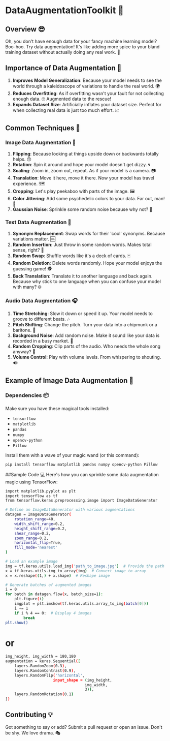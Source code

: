 # DataAugmentationToolkit 🤖

## Overview 😎

Oh, you don't have enough data for your fancy machine learning model? Boo-hoo. Try data augmentation! It's like adding more spice to your bland training dataset without actually doing any real work. 🎉

## Importance of Data Augmentation 🎯

1. **Improves Model Generalization**: Because your model needs to see the world through a kaleidoscope of variations to handle the real world. 🌍
2. **Reduces Overfitting**: As if overfitting wasn't your fault for not collecting enough data. 🙄 Augmented data to the rescue!
3. **Expands Dataset Size**: Artificially inflates your dataset size. Perfect for when collecting real data is just too much effort. 📈

## Common Techniques 🔧

### Image Data Augmentation 📸

1. **Flipping**: Because looking at things upside down or backwards totally helps. 🙃
2. **Rotation**: Spin it around and hope your model doesn't get dizzy. 🌀
3. **Scaling**: Zoom in, zoom out, repeat. As if your model is a camera. 📷
4. **Translation**: Move it here, move it there. Now your model has travel experience. 🗺️
5. **Cropping**: Let's play peekaboo with parts of the image. 🖼️
6. **Color Jittering**: Add some psychedelic colors to your data. Far out, man! 🌈
7. **Gaussian Noise**: Sprinkle some random noise because why not? 🤷

### Text Data Augmentation 📝

1. **Synonym Replacement**: Swap words for their 'cool' synonyms. Because variations matter. 🆒
2. **Random Insertion**: Just throw in some random words. Makes total sense, right? 🤪
3. **Random Swap**: Shuffle words like it's a deck of cards. 🃏
4. **Random Deletion**: Delete words randomly. Hope your model enjoys the guessing game! 🕵️
5. **Back Translation**: Translate it to another language and back again. Because why stick to one language when you can confuse your model with many? 🌐

### Audio Data Augmentation 🎧

1. **Time Stretching**: Slow it down or speed it up. Your model needs to groove to different beats. 🎶
2. **Pitch Shifting**: Change the pitch. Turn your data into a chipmunk or a baritone. 🎤
3. **Background Noise**: Add random noise. Make it sound like your data is recorded in a busy market. 🛒
4. **Random Cropping**: Clip parts of the audio. Who needs the whole song anyway? 🎵
5. **Volume Control**: Play with volume levels. From whispering to shouting. 🔊

## Example of Image Data Augmentation 🎨

### Dependencies 📦

Make sure you have these magical tools installed:

- `tensorflow`
- `matplotlib`
- `pandas`
- `numpy`
- `opencv-python`
- `Pillow`

Install them with a wave of your magic wand (or this command):

```bash
pip install tensorflow matplotlib pandas numpy opencv-python Pillow
```

##Sample Code 💻
Here's how you can sprinkle some data augmentation magic using TensorFlow:
```bash
import matplotlib.pyplot as plt
import tensorflow as tf
from tensorflow.keras.preprocessing.image import ImageDataGenerator

# Define an ImageDataGenerator with various augmentations
datagen = ImageDataGenerator(
    rotation_range=40,
    width_shift_range=0.2,
    height_shift_range=0.2,
    shear_range=0.2,
    zoom_range=0.2,
    horizontal_flip=True,
    fill_mode='nearest'
)

# Load an example image
img = tf.keras.utils.load_img('path_to_image.jpg')  # Provide the path to an image
x = tf.keras.utils.img_to_array(img)  # Convert image to array
x = x.reshape((1,) + x.shape)  # Reshape image

# Generate batches of augmented images
i = 0
for batch in datagen.flow(x, batch_size=1):
    plt.figure(i)
    imgplot = plt.imshow(tf.keras.utils.array_to_img(batch[0]))
    i += 1
    if i % 4 == 0:  # Display 4 images
        break
plt.show()
```
# or

```bash
img_height, img_width = 180,180
augmentation = keras.Sequential([
    layers.RandomZoom(0.3),
    layers.RandomContrast(0.9),
    layers.RandomFlip('horizontal',
                     input_shape = (img_height,
                                   img_width,
                                   3)),
    layers.RandomRotation(0.1)
])
```
## Contributing 💡
Got something to say or add? Submit a pull request or open an issue. Don't be shy. We love drama. 🎭
